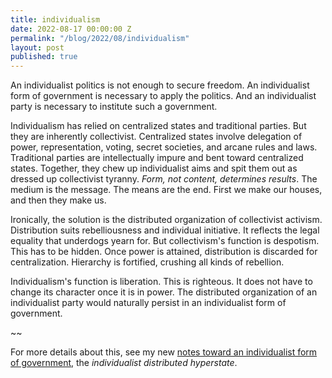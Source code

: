 ```yaml
---
title: individualism
date: 2022-08-17 00:00:00 Z
permalink: "/blog/2022/08/individualism"
layout: post
published: true
---
```


An individualist politics is not enough to secure freedom. An individualist form of government is necessary to apply the politics. And an individualist party is necessary to institute such a government.

Individualism has relied on centralized states and traditional parties. But they are inherently collectivist. Centralized states involve delegation of power, representation, voting, secret societies, and arcane rules and laws. Traditional parties are intellectually impure and bent toward centralized states. Together, they chew up individualist aims and spit them out as dressed up collectivist tyranny. _Form, not content, determines results_. The medium is the message. The means are the end. First we make our houses, and then they make us.

Ironically, the solution is the distributed organization of collectivist activism. Distribution suits rebelliousness and individual initiative. It reflects the legal equality that underdogs yearn for. But collectivism's function is despotism. This has to be hidden. Once power is attained, distribution is discarded for centralization. Hierarchy is fortified, crushing all kinds of rebellion.

Individualism's function is liberation. This is righteous. It does not have to change its character once it is in power. The distributed organization of an individualist party would naturally persist in an individualist form of government.

~~

For more details about this, see my new [notes toward an individualist form of government](/other-writings/individualism), the _individualist distributed hyperstate_.

